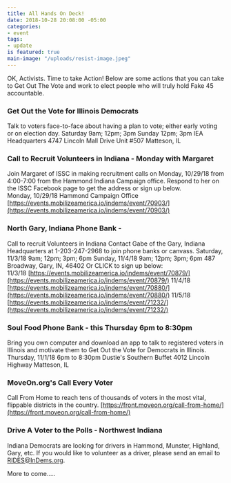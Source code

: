 ```yaml
---
title: All Hands On Deck!
date: 2018-10-28 20:08:00 -05:00
categories:
- event
tags:
- update
is featured: true
main-image: "/uploads/resist-image.jpeg"
---
```


OK, Activists. Time to take Action!  Below are some actions that you can take to Get Out The Vote and work to elect people who will truly hold Fake 45 accountable. 

### Get Out the Vote for Illinois Democrats
Talk to voters face-to-face about having a plan to vote; either early voting or on election day. 
Saturday 9am; 12pm; 3pm
Sunday 12pm; 3pm
IEA Headquarters
4747 Lincoln Mall Drive
Unit #507
Matteson, IL  

### Call to Recruit Volunteers in Indiana - Monday with Margaret 
Join Margaret of ISSC in making recruitment calls on Monday, 10/29/18 from 4:00-7:00 from the Hammond Indiana Campaign office. Respond to her on the ISSC Facebook page to get the address or sign up below.  
Monday, 10/29/18 
Hammond Campaign Office  
[https://events.mobilizeamerica.io/indems/event/70903/](https://events.mobilizeamerica.io/indems/event/70903/) 

### North Gary, Indiana Phone Bank - 
Call to recruit Volunteers in Indiana 
Contact Gabe of the Gary, Indiana Headquarters at 1-203-247-2968 to join phone banks or canvass. Saturday, 11/3/18 9am; 12pm; 3pm; 6pm 
Sunday, 11/4/18 9am; 12pm; 3pm; 6pm 
487 Broadway, Gary, IN, 46402
Or CLICK to sign up below:   
11/3/18
[https://events.mobilizeamerica.io/indems/event/70879/](https://events.mobilizeamerica.io/indems/event/70879/)
11/4/18
[https://events.mobilizeamerica.io/indems/event/70880/](https://events.mobilizeamerica.io/indems/event/70880/)
11/5/18
[https://events.mobilizeamerica.io/indems/event/71232/](https://events.mobilizeamerica.io/indems/event/71232/)

### Soul Food Phone Bank - this Thursday 6pm to 8:30pm
Bring you own computer and download an app to talk to registered voters in Illinois and motivate them to Get Out the Vote for Democrats in Illinois. 
Thursday, 11/1/18
6pm to 8:30pm
Dustie's Southern Buffet
4012 Lincoln Highway
Matteson, IL 

### MoveOn.org's Call Every Voter 
Call From Home to reach tens of thousands of voters in the most vital, flippable districts in the country.
[https://front.moveon.org/call-from-home/](https://front.moveon.org/call-from-home/)

### Drive A Voter to the Polls - Northwest Indiana
Indiana Democrats are looking for drivers in Hammond, Munster, Highland, Gary, etc. If you would like to volunteer as a driver, please send an email to RIDES@InDems.org. 

More to come.....